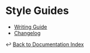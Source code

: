 # Style Guides

- [Writing Guide](writing-guide.md)
- [Changelog](changelog.md)

↩ [Back to Documentation Index](../_index.md)

